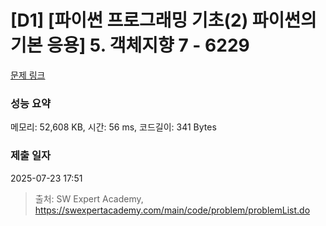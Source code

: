 # [D1] [파이썬 프로그래밍 기초(2) 파이썬의 기본 응용] 5. 객체지향 7 - 6229 

[문제 링크](https://swexpertacademy.com/main/code/problem/problemDetail.do?contestProbId=AWcU_PF64nYDFAU4) 

### 성능 요약

메모리: 52,608 KB, 시간: 56 ms, 코드길이: 341 Bytes

### 제출 일자

2025-07-23 17:51



> 출처: SW Expert Academy, https://swexpertacademy.com/main/code/problem/problemList.do